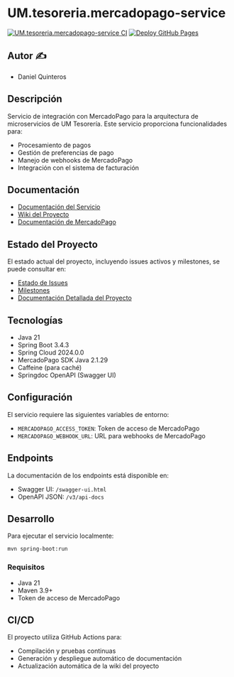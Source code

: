 # UM.tesoreria.mercadopago-service

[![UM.tesoreria.mercadopago-service CI](https://github.com/UM-services/UM.tesoreria.mercadopago-service/actions/workflows/maven.yml/badge.svg)](https://github.com/UM-services/UM.tesoreria.mercadopago-service/actions/workflows/maven.yml)
[![Deploy GitHub Pages](https://github.com/UM-services/UM.tesoreria.mercadopago-service/actions/workflows/pages.yml/badge.svg)](https://github.com/UM-services/UM.tesoreria.mercadopago-service/actions/workflows/pages.yml)

## Autor ✍️

- Daniel Quinteros

## Descripción

Servicio de integración con MercadoPago para la arquitectura de microservicios de UM Tesorería. Este servicio proporciona funcionalidades para:
- Procesamiento de pagos
- Gestión de preferencias de pago
- Manejo de webhooks de MercadoPago
- Integración con el sistema de facturación

## Documentación

- [Documentación del Servicio](https://um-services.github.io/UM.tesoreria.mercadopago-service)
- [Wiki del Proyecto](https://github.com/UM-services/UM.tesoreria.mercadopago-service/wiki)
- [Documentación de MercadoPago](https://www.mercadopago.com.ar/developers/es/reference)

## Estado del Proyecto

El estado actual del proyecto, incluyendo issues activos y milestones, se puede consultar en:
- [Estado de Issues](https://github.com/UM-services/UM.tesoreria.mercadopago-service/issues)
- [Milestones](https://github.com/UM-services/UM.tesoreria.mercadopago-service/milestones)
- [Documentación Detallada del Proyecto](https://um-services.github.io/UM.tesoreria.mercadopago-service/project-documentation.html)

## Tecnologías

- Java 21
- Spring Boot 3.4.3
- Spring Cloud 2024.0.0
- MercadoPago SDK Java 2.1.29
- Caffeine (para caché)
- Springdoc OpenAPI (Swagger UI)

## Configuración

El servicio requiere las siguientes variables de entorno:
- `MERCADOPAGO_ACCESS_TOKEN`: Token de acceso de MercadoPago
- `MERCADOPAGO_WEBHOOK_URL`: URL para webhooks de MercadoPago

## Endpoints

La documentación de los endpoints está disponible en:
- Swagger UI: `/swagger-ui.html`
- OpenAPI JSON: `/v3/api-docs`

## Desarrollo

Para ejecutar el servicio localmente:

```bash
mvn spring-boot:run
```

### Requisitos

- Java 21
- Maven 3.9+
- Token de acceso de MercadoPago

## CI/CD

El proyecto utiliza GitHub Actions para:
- Compilación y pruebas continuas
- Generación y despliegue automático de documentación
- Actualización automática de la wiki del proyecto

